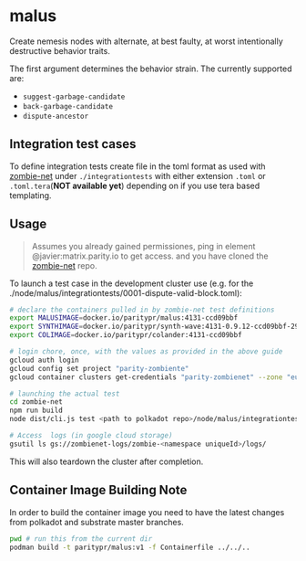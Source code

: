 # malus

Create nemesis nodes with alternate, at best faulty, at worst intentionally destructive behavior traits.

The first argument determines the behavior strain. The currently supported are:

* `suggest-garbage-candidate`
* `back-garbage-candidate`
* `dispute-ancestor`

## Integration test cases

To define integration tests create file
in the toml format as used with [zombie-net][zombie-net]
under `./integrationtests` with either extension
`.toml` or `.toml.tera`(**NOT available yet**) depending on if you use tera based templating.

## Usage

> Assumes you already gained permissiones, ping in element @javier:matrix.parity.io to get access.
> and you have cloned the [zombie-net][zombie-net] repo.

To launch a test case in the development cluster use (e.g. for the  ./node/malus/integrationtests/0001-dispute-valid-block.toml):

```sh
# declare the containers pulled in by zombie-net test definitions
export MALUSIMAGE=docker.io/paritypr/malus:4131-ccd09bbf
export SYNTHIMAGE=docker.io/paritypr/synth-wave:4131-0.9.12-ccd09bbf-29a1ac18
export COLIMAGE=docker.io/paritypr/colander:4131-ccd09bbf

# login chore, once, with the values as provided in the above guide
gcloud auth login
gcloud config set project "parity-zombiente"
gcloud container clusters get-credentials "parity-zombienet" --zone "europe-west3-b" --project parity-zombienet

# launching the actual test
cd zombie-net
npm run build
node dist/cli.js test <path to polkadot repo>/node/malus/integrationtests/0001-dispute-valid-block.feature

# Access  logs (in google cloud storage)
gsutil ls gs://zombienet-logs/zombie-<namespace uniqueId>/logs/
```

This will also teardown the cluster after completion.

## Container Image Building Note

In order to build the container image you need to have the latest changes from
polkadot and substrate master branches.

```sh
pwd # run this from the current dir
podman build -t paritypr/malus:v1 -f Containerfile ../../..
```

[zombie-net]: https://github.com/paritytech/zombie-net
[gke]: (https://github.com/paritytech/gurke/blob/main/docs/How-to-setup-access-to-gke-k8s-cluster.md)
